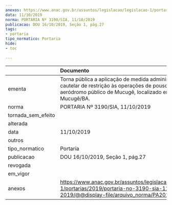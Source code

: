 ```yaml
---
anexos: https://www.anac.gov.br/assuntos/legislacao/legislacao-1/portarias/2019/portaria-no-3190-sia-11-10-2019/@@display-file/arquivo_norma/PA2019-3190.pdf
data: 11/10/2019
norma: PORTARIA Nº 3190/SIA, 11/10/2019
publicacao: DOU 16/10/2019, Seção 1, pág.27
tags:
- portaria
tipo_normatico: Portaria
hide: 
- toc 
 
---
```


|                    | Documento                                                                                                                                               |
|:-------------------|:--------------------------------------------------------------------------------------------------------------------------------------------------------|
| ementa             | Torna pública a aplicação de medida administrativa cautelar de restrição às operações de pouso no aeródromo público de Mucugê, localizado em Mucugê/BA. |
| norma              | PORTARIA Nº 3190/SIA, 11/10/2019                                                                                                                        |
| tornada_sem_efeito |                                                                                                                                                         |
| alterada           |                                                                                                                                                         |
| data               | 11/10/2019                                                                                                                                              |
| outros             |                                                                                                                                                         |
| tipo_normatico     | Portaria                                                                                                                                                |
| publicacao         | DOU 16/10/2019, Seção 1, pág.27                                                                                                                         |
| revogada           |                                                                                                                                                         |
| em_vigor           |                                                                                                                                                         |
| anexos             | https://www.anac.gov.br/assuntos/legislacao/legislacao-1/portarias/2019/portaria-no-3190-sia-11-10-2019/@@display-file/arquivo_norma/PA2019-3190.pdf    |
